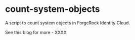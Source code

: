 # count-system-objects

A script to count system objects in ForgeRock Identity Cloud. 

See this blog for more - XXXX
